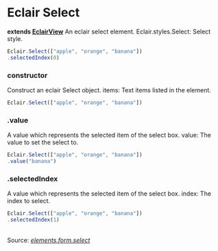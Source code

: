 # Eclair Select
__extends [EclairView](https://github.com/SamGarlick/Eclair/tree/main/src/elements/layout/view.js)__
An eclair select element.
Eclair.styles.Select: Select style.
```javascript
Eclair.Select(["apple", "orange", "banana"])
.selectedIndex(0)
```
### constructor
Construct an eclair Select object.
items: Text items listed in the element.
```javascript
Eclair.Select(["apple", "orange", "banana"])
```
### .value
A value which represents the selected item of the select box.
value: The value to set the select to.
```javascript
Eclair.Select(["apple", "orange", "banana"])
.value("banana")
```
### .selectedIndex
A value which represents the selected item of the select box.
index: The index to select.
```javascript
Eclair.Select(["apple", "orange", "banana"])
.selectedIndex(1)
```
<br/>Source: [_elements.form.select_](https://github.com/SamGarlick/Eclair/tree/main/src/elements/form/select.js)